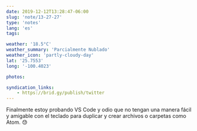 ```yaml
---
date: 2019-12-12T13:28:47-06:00
slug: 'note/13-27-27'
type: 'notes'
lang: 'es'
tags:

weather: '18.5°C'
weather_summary: 'Parcialmente Nublado'
weather_icon: 'partly-cloudy-day'
lat: '25.7553'
long: '-100.4023'

photos:

syndication_links:
    - https://brid.gy/publish/twitter
---
```

Finalmente estoy probando VS Code y odio que no tengan una manera fácil y amigable con el teclado para duplicar y crear archivos o carpetas como Atom. 😓